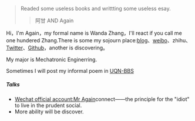 > Readed some useless books and writtting some useless esay.
> > 阿甘 AND Again


Hi，I'm Again，my formal name is Wanda Zhang，I'll react if you call me one hundered Zhang.There is some my sojourn place:[blog](https://www.mragain.site)、[weibo](weibo.com/2863503252/profile?rightmod=1&wvr=6&mod=personinfo&is_all=1)、zhihu、[Twitter](https://twitter.com/vanderZhang)、[Github](https://github.com/vander1997)，another is discovering。

My major is Mechatronic Enginerring.

Sometimes I will post my informal poem in [UQN-BBS](https://uqn.life/member/12)

##### Talks

- [Wechat official account:Mr Again][1]connect——the principle for the "idiot" to live in the prudent social.
- More ability will be discover.

[1]: https://mp.weixin.qq.com/s?__biz=MzI3ODkxODA5Ng==&mid=2247483956&idx=1&sn=1baf8844323a209d839e7ba4ba76d3ac&chksm=eb4ee48bdc396d9dad28164330229ad5009e05bd278c13bc9fc99ba9eb3c41bac5e157fc9415&mpshare=1&scene=22&srcid=0123IujQveXoIicvDvU521R0#rd
